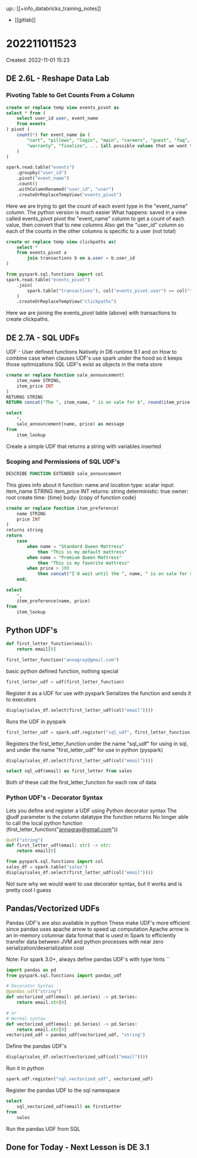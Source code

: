 up:: [[+info_databricks_training_notes]]
- [[gitlab]]
 

# 202211011523

Created: 2022-11-01 15:23

## DE 2.6L - Reshape Data Lab

### Pivoting Table to Get Counts From a Column

```sql
create or replace temp view events_pivot as
select * from (
	select user_id user, event_name
	from events
) pivot (
	count(*) for event_name in (
		"cart", "pillows", "login", "main", "careers", "guest", "faq", "down",
		"warranty", "finalize", ... {all possible values that we want to look for}
	)
)
```

```python
spark.read.table("events")
	.groupby("user_id")
	.pivot("event_name")
	.count()
	.withColumnRenamed("user_id", "user")
	.createOrReplaceTempView("events_pivot")
```

Here we are trying to get the count of each event type in the "event_name" column.
The python version is *much* easier
What happens:
	saved in a view called events_pivot
	pivot the "event_name" column to get a count of each value, then convert that to new columns
	Also get the "user_id" column so each of the counts in the other columns is specific to a user (not total)

```sql
create or replace temp view clickpaths as(
	select *
	from events_pivot a
		join transactions b on a.user = b.user_id
)
```

```python
from pyspark.sql.functions import col
spark.read.table("events_pivot")
	.join(
		spark.table("transactions"), col("events_pivot.user") == col("transactions.user_id"), "inner"
	)
	.createOrReplaceTempView("clickpaths")
```

Here we are joining the events_pivot table (above) with transactions to create clickpaths.

## DE 2.7A - SQL UDFs

UDF - User defined functions
Natively in DB runtime 9.1 and on
How to combine case when clauses
UDF's use spark under the hood so it keeps those optimizations
SQL UDF's exist as objects in the meta store

```sql
create or replace function sale_announcement(
	item_name STRING,
	item_price INT
)
RETURNS STRING
RETURN concat("The ", item_name, " is on sale for $", round(item_price * 0.8, 0));

select
	*,
	sale_announcement(name, price) as message
from
	item_lookup
```

Create a simple UDF that returns a string with variables inserted

### Scoping and Permissions of SQL UDF's

```sql
DESCRIBE FUNCTION EXTENDED sale_announcement
```

This gives info about it
function: name and location
type: scalar
input: item_name STRING
	item_price INT
returns: string
deterministic: true
owner: root
create time: {time}
body: {copy of function code}

```sql
create or replace function item_preference(
	name STRING
	price INT
)
returns string
return
	case
		when name = "Standard Queen Mattress"
			then "This is my default mattress"
		when name = "Premium Queen Mattress"
			then "This is my favorite mattress"
		when price > 100
			then concat("I'd wait until the ", name, " is on sale for $", round(price * 0.8, 0))
	end;

select
	*,
	item_preference(name, price)
from
	item_lookup
```

## Python UDF's

```python
def first_letter_function(email):
	return email[0]

first_letter_function("annagray@gmail.com")
```

basic python defined function, nothing special

```python
first_letter_udf = udf(first_letter_function)
```

Register it as a UDF for use with pyspark
Serializes the function and sends it to executors

```python
display(sales_df.select(first_letter_udf(col("email"))))
```

Runs the UDF in pyspark

```python
first_letter_udf = spark.udf.register("sql_udf", first_letter_function)
```

Registers the first_letter_function under the name "sql_udf" for using in sql, and under the name "first_letter_udf" for use in python (pyspark)

```python
display(sales_df.select(first_letter_udf(col("email"))))
```

```sql
select sql_udf(email) as first_letter from sales
```

Both of these call the first_letter_function for each row of data

### Python UDF's - Decorator Syntax

Lets you define and register a UDF using Python decorator syntax
The @udf parameter is the column datatype the function returns
No longer able to call the local python function (first_letter_function("annagray@gmail.com"))

```python
@udf("string")
def first_letter_udf(email: str) -> str:
	return email[0]
```

```python
from pyspark.sql.functions import col
sales_df = spark.table("sales")
display(sales_df.select(first_letter_udf(col("email"))))
```

Not sure why we would want to use decorator syntax, but it works and is pretty cool I guess

## Pandas/Vectorized UDFs

Pandas UDF's are also available in python
These make UDF's more efficient since pandas uses apache arrow to speed up computation
Apache arrow is an in-memory columnar data format that is used in Spark to efficiently transfer data between JVM and python processes with near zero serialization/deserialization cost

Note: For spark 3.0+, always define pandas UDF's with type hints
``

```python
import pandas as pd
from pyspark.sql.functions import pandas_udf

# Decorator Syntax
@pandas_udf("string")
def vectorized_udf(email: pd.series) -> pd.Series:
	return email.str[0]

# or
# Normal syntax
def vectorized_udf(email: pd.Series) -> pd.Series:
	return email.str[0]
vectorized_udf = pandas_udf(vectorized_udf, "string")
```

Define the pandas UDF's

```python
display(sales_df.select(vectorized_udf(col("email"))))
```

Run it in python

```python
spark.udf.register("sql_vectorized_udf", vectorized_udf)
```

Register the pandas UDF to the sql namespace

```sql
select
	sql_vectorized_udf(email) as firstLetter
from
	sales
```

Run the pandas UDF from SQL

## Done for Today - Next Lesson is DE 3.1

